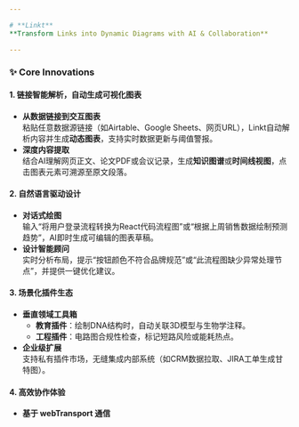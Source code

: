 ```yaml
---

# **Linkt**  
**Transform Links into Dynamic Diagrams with AI & Collaboration**  

---
```


### ✨ **Core Innovations**  

#### **1. 链接智能解析，自动生成可视化图表**  
- **从数据链接到交互图表**  
  粘贴任意数据源链接（如Airtable、Google Sheets、网页URL），Linkt自动解析内容并生成**动态图表**，支持实时数据更新与阈值警报。  
- **深度内容提取**  
  结合AI理解网页正文、论文PDF或会议记录，生成**知识图谱**或**时间线视图**，点击图表元素可溯源至原文段落。  

#### **2. 自然语言驱动设计**  
- **对话式绘图**  
  输入“将用户登录流程转换为React代码流程图”或“根据上周销售数据绘制预测趋势”，AI即时生成可编辑的图表草稿。  
- **设计智能顾问**  
  实时分析布局，提示“按钮颜色不符合品牌规范”或“此流程图缺少异常处理节点”，并提供一键优化建议。  

#### **3. 场景化插件生态**  
- **垂直领域工具箱**  
  - **教育插件**：绘制DNA结构时，自动关联3D模型与生物学注释。  
  - **工程插件**：电路图合规性检查，标记短路风险或能耗热点。  
- **企业级扩展**  
  支持私有插件市场，无缝集成内部系统（如CRM数据拉取、JIRA工单生成甘特图）。  

#### **4. 高效协作体验**  
- **基于 webTransport 通信**
  
  